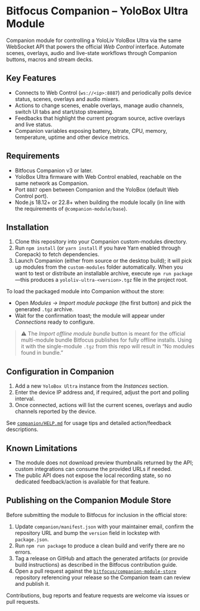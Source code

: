# Bitfocus Companion – YoloBox Ultra Module

Companion module for controlling a YoloLiv YoloBox Ultra via the same WebSocket API that powers the official *Web Control* interface. Automate scenes, overlays, audio and live-state workflows through Companion buttons, macros and stream decks.

## Key Features

- Connects to Web Control (`ws://<ip>:8887`) and periodically polls device status, scenes, overlays and audio mixers.
- Actions to change scenes, enable overlays, manage audio channels, switch UI tabs and start/stop streaming.
- Feedbacks that highlight the current program source, active overlays and live status.
- Companion variables exposing battery, bitrate, CPU, memory, temperature, uptime and other device metrics.

## Requirements

- Bitfocus Companion v3 or later.
- YoloBox Ultra firmware with Web Control enabled, reachable on the same network as Companion.
- Port `8887` open between Companion and the YoloBox (default Web Control port).
- Node.js 18.12+ or 22.8+ when building the module locally (in line with the requirements of `@companion-module/base`).

## Installation

1. Clone this repository into your Companion custom-modules directory.
2. Run `npm install` (or `yarn install` if you have Yarn enabled through Corepack) to fetch dependencies.
3. Launch Companion (either from source or the desktop build); it will pick up modules from the `custom-modules` folder automatically. When you want to test or distribute an installable archive, execute `npm run package`—this produces a `yololiv-ultra-<version>.tgz` file in the project root.

To load the packaged module into Companion without the store:

- Open *Modules → Import module package* (the first button) and pick the generated `.tgz` archive.
- Wait for the confirmation toast; the module will appear under *Connections* ready to configure.

> ⚠️ The *Import offline module bundle* button is meant for the official multi-module bundle Bitfocus publishes for fully offline installs. Using it with the single-module `.tgz` from this repo will result in “No modules found in bundle.”

## Configuration in Companion

1. Add a new `YoloBox Ultra` instance from the *Instances* section.
2. Enter the device IP address and, if required, adjust the port and polling interval.
3. Once connected, actions will list the current scenes, overlays and audio channels reported by the device.

See [`companion/HELP.md`](companion/HELP.md) for usage tips and detailed action/feedback descriptions.

## Known Limitations

- The module does not download preview thumbnails returned by the API; custom integrations can consume the provided URLs if needed.
- The public API does not expose the local recording state, so no dedicated feedback/action is available for that feature.

## Publishing on the Companion Module Store

Before submitting the module to Bitfocus for inclusion in the official store:

1. Update `companion/manifest.json` with your maintainer email, confirm the repository URL and bump the `version` field in lockstep with `package.json`.
2. Run `npm run package` to produce a clean build and verify there are no errors.
3. Tag a release on GitHub and attach the generated artifacts (or provide build instructions) as described in the Bitfocus contribution guide.
4. Open a pull request against the [`bitfocus/companion-module-store`](https://github.com/bitfocus/companion-module-store) repository referencing your release so the Companion team can review and publish it.

Contributions, bug reports and feature requests are welcome via issues or pull requests.
